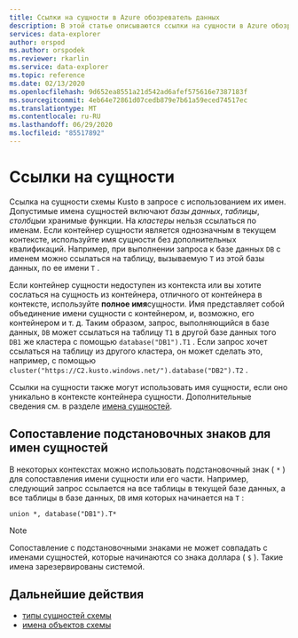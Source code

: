 ```yaml
---
title: Ссылки на сущности в Azure обозреватель данных
description: В этой статье описываются ссылки на сущности в Azure обозреватель данных.
services: data-explorer
author: orspod
ms.author: orspodek
ms.reviewer: rkarlin
ms.service: data-explorer
ms.topic: reference
ms.date: 02/13/2020
ms.openlocfilehash: 9d652ea8551a21d542ad6afef575616e7387183f
ms.sourcegitcommit: 4eb64e72861d07cedb879e7b61a59eced74517ec
ms.translationtype: MT
ms.contentlocale: ru-RU
ms.lasthandoff: 06/29/2020
ms.locfileid: "85517892"
---
```

# <a name="entity-references"></a>Ссылки на сущности

Ссылка на сущности схемы Kusto в запросе с использованием их имен. Допустимые имена сущностей включают *базы данных*, *таблицы*, *столбцы*и хранимые функции. На *кластеры* нельзя ссылаться по именам.
Если контейнер сущности является однозначным в текущем контексте, используйте имя сущности без дополнительных квалификаций. Например, при выполнении запроса к базе данных `DB` с именем можно ссылаться на таблицу, вызываемую `T` из этой базы данных, по ее имени `T` .

Если контейнер сущности недоступен из контекста или вы хотите сослаться на сущность из контейнера, отличного от контейнера в контексте, используйте **полное имя**сущности.
Имя представляет собой объединение имени сущности с контейнером, и, возможно, его контейнером и т. д. Таким образом, запрос, выполняющийся в базе данных, `DB` может ссылаться на таблицу `T1` в другой базе данных того `DB1` же кластера с помощью `database("DB1").T1` . Если запрос хочет ссылаться на таблицу из другого кластера, он может сделать это, например, с помощью `cluster("https://C2.kusto.windows.net/").database("DB2").T2` .

Ссылки на сущности также могут использовать имя сущности, если оно уникально в контексте контейнера сущности. Дополнительные сведения см. в разделе [имена сущностей](./entity-names.md#entity-pretty-names).

## <a name="wildcard-matching-for-entity-names"></a>Сопоставление подстановочных знаков для имен сущностей

В некоторых контекстах можно использовать подстановочный знак ( `*` ) для сопоставления имени сущности или его части. Например, следующий запрос ссылается на все таблицы в текущей базе данных, а все таблицы в базе данных, `DB` имя которых начинается на `T` :

```kusto
union *, database("DB1").T*
```

> [!NOTE]
> Сопоставление с подстановочными знаками не может совпадать с именами сущностей, которые начинаются со знака доллара ( `$` ).
Такие имена зарезервированы системой.

## <a name="next-steps"></a>Дальнейшие действия

* [типы сущностей схемы](https://docs.microsoft.com/azure/data-explorer/kusto/query/schema-entities/)
* [имена объектов схемы](https://docs.microsoft.com/azure/data-explorer/kusto/query/schema-entities/entity-names)
